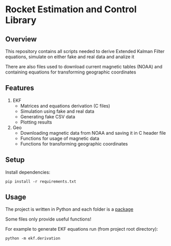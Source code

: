 # Rocket Estimation and Control Library

## Overview
This repository contains all scripts needed to derive Extended Kalman Filter equations, simulate on either fake and real data and analize it

There are also files used to download current magnetic tables (NOAA) and containing equations for transforming geographic coordinates

## Features
1. EKF
   - Matrices and equations derivation (C files)
   - Simulation using fake and real data
   - Generating fake CSV data
   - Plotting results
2. Geo
   - Downloading magnetic data from NOAA and saving it in C header file
   - Functions for usage of magnetic data
   - Functions for transforming geographic coordinates

## Setup
Install dependencies:

```
pip install -r requirements.txt
```

## Usage
The project is written in Python and each folder is a [package](https://docs.python.org/3/tutorial/modules.html#packages)

Some files only provide useful functions!

For example to generate EKF equations run (from project root directory):

```
python -m ekf.derivation
```